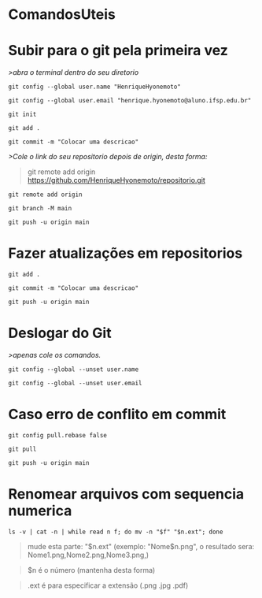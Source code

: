 # ComandosUteis
# Subir para o git pela primeira vez
_>abra o terminal dentro do seu diretorio_
```
git config --global user.name "HenriqueHyonemoto"
```
```
git config --global user.email "henrique.hyonemoto@aluno.ifsp.edu.br"
```
```
git init
```
```
git add .
```
```
git commit -m "Colocar uma descricao"
```
_>Cole o link do seu repositorio depois de origin, desta forma:_

>git remote add origin https://github.com/HenriqueHyonemoto/repositorio.git
```
git remote add origin 
```
```
git branch -M main
```
```
git push -u origin main
```
# Fazer atualizações em repositorios
```
git add .
```
```
git commit -m "Colocar uma descricao"
```
```
git push -u origin main
```

# Deslogar do Git
_>apenas cole os comandos._
```
git config --global --unset user.name
```
```
git config --global --unset user.email
```


# Caso erro de conflito em commit
```
git config pull.rebase false
```
```
git pull
```
```
git push -u origin main
```

# Renomear arquivos com sequencia numerica
```
ls -v | cat -n | while read n f; do mv -n "$f" "$n.ext"; done
```
>mude esta parte: "$n.ext" (exemplo: "Nome$n.png", o resultado sera: Nome1.png,Nome2.png,Nome3.png,)

>$n é o número (mantenha desta forma)

>.ext é para especificar a extensão (.png .jpg .pdf)
